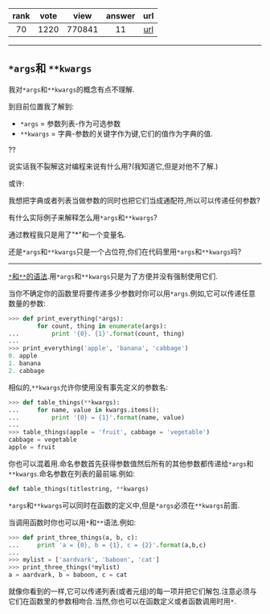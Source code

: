 
| rank | vote | view | answer | url |
|:-:|:-:|:-:|:-:|:-:|
|70|1220|770841|11| [url](http://stackoverflow.com/questions/3394835/args-and-kwargs) |
***

## `*args`和 `**kwargs`

我对`*args`和`**kwargs`的概念有点不理解.

到目前位置我了解到:

* `*args` = 参数列表-作为可选参数
* `**kwargs` = 字典-参数的关键字作为键,它们的值作为字典的值.

??

说实话我不裂解这对编程来说有什么用?(我知道它,但是对他不了解.)

或许:

我想把字典或者列表当做参数的同时也把它们当成通配符,所以可以传递任何参数?

有什么实际例子来解释怎么用`*args`和`**kwargs`?

通过教程我只是用了"*"和一个变量名.

还是`*args`和`**kwargs`只是一个占位符,你们在代码里用`*args`和`**kwargs`吗?

***

[`*`和`**`的语法](http://docs.python.org/tutorial/controlflow.html#arbitrary-argument-lists).用`*args`和`**kwargs`只是为了方便并没有强制使用它们.

当你不确定你的函数里将要传递多少参数时你可以用`*args`.例如,它可以传递任意数量的参数:

```python
>>> def print_everything(*args):
        for count, thing in enumerate(args):
...         print '{0}. {1}'.format(count, thing)
...
>>> print_everything('apple', 'banana', 'cabbage')
0. apple
1. banana
2. cabbage
```

相似的,`**kwargs`允许你使用没有事先定义的参数名:

```python
>>> def table_things(**kwargs):
...     for name, value in kwargs.items():
...         print '{0} = {1}'.format(name, value)
...
>>> table_things(apple = 'fruit', cabbage = 'vegetable')
cabbage = vegetable
apple = fruit
```

你也可以混着用.命名参数首先获得参数值然后所有的其他参数都传递给`*args`和`**kwargs`.命名参数在列表的最前端.例如:

```python
def table_things(titlestring, **kwargs)
```

`*args`和`**kwargs`可以同时在函数的定义中,但是`*args`必须在`**kwargs`前面.

当调用函数时你也可以用`*`和`**`语法.例如:

```python
>>> def print_three_things(a, b, c):
...     print 'a = {0}, b = {1}, c = {2}'.format(a,b,c)
...
>>> mylist = ['aardvark', 'baboon', 'cat']
>>> print_three_things(*mylist)
a = aardvark, b = baboon, c = cat
```

就像你看到的一样,它可以传递列表(或者元组)的每一项并把它们解包.注意必须与它们在函数里的参数相吻合.当然,你也可以在函数定义或者函数调用时用`*`.